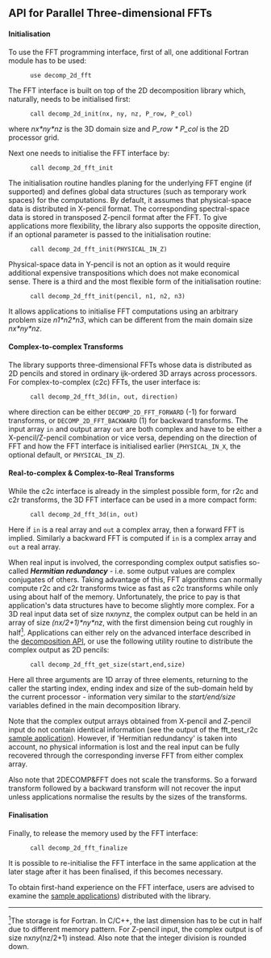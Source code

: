 ## API for Parallel Three-dimensional FFTs

#### Initialisation

To use the FFT programming interface, first of all, one additional Fortran module has to be used:
```
      use decomp_2d_fft
```

The FFT interface is built on top of the 2D decomposition library which, naturally, needs to be initialised first:
```
      call decomp_2d_init(nx, ny, nz, P_row, P_col)
```
where *nx\*ny\*nz* is the 3D domain size and *P_row \* P_col* is the 2D processor grid. 

Next one needs to initialise the FFT interface by:
```
      call decomp_2d_fft_init
```

The initialisation routine handles planing for the underlying FFT engine (if supported) and defines global data structures (such as temporary work spaces) for the computations. By default, it assumes that physical-space data is distributed in X-pencil format. The corresponding spectral-space data is stored in transposed Z-pencil format after the FFT. To give applications more flexibility, the library also supports the opposite direction, if an optional parameter is passed to the initialisation routine:
```
      call decomp_2d_fft_init(PHYSICAL_IN_Z)
```

Physical-space data in Y-pencil is not an option as it would require additional expensive transpositions which does not make economical sense. There is a third and the most flexible form of the initialisation routine:
```
      call decomp_2d_fft_init(pencil, n1, n2, n3)
```
It allows applications to initialise FFT computations using an arbitrary problem size *n1\*n2\*n3*, which can be different from the main domain size *nx\*ny\*nz*.

#### Complex-to-complex Transforms

The library supports three-dimensional FFTs whose data is distributed as 2D pencils and stored in ordinary ijk-ordered 3D arrays across processors. For complex-to-complex (c2c) FFTs, the user interface is:
```
      call decomp_2d_fft_3d(in, out, direction)
```
where direction can be either `DECOMP_2D_FFT_FORWARD` (-1) for forward transforms, or `DECOMP_2D_FFT_BACKWARD` (1) for backward transforms. The input array `in` and output array `out` are both complex and have to be either a X-pencil/Z-pencil combination or vice versa, depending on the direction of FFT and how the FFT interface is initialised earlier (`PHYSICAL_IN_X`, the optional default, or `PHYSICAL_IN_Z`).

#### Real-to-complex & Complex-to-Real Transforms

While the c2c interface is already in the simplest possible form, for r2c and c2r transforms, the 3D FFT interface can be used in a more compact form:
```
      call decomp_2d_fft_3d(in, out)
```
Here if `in` is a real array and `out` a complex array, then a forward FFT is implied. Similarly a backward FFT is computed if `in` is a complex array and `out` a real array.

When real input is involved, the corresponding complex output satisfies so-called ***Hermitian redundancy*** - i.e. some output values are complex conjugates of others. Taking advantage of this, FFT algorithms can normally compute r2c and c2r transforms twice as fast as c2c transforms while only using about half of the memory. Unfortunately, the price to pay is that application's data structures have to become slightly more complex. For a 3D real input data set of size nx*ny*nz, the complex output can be held in an array of size *(nx/2+1)\*ny\*nz*, with the first dimension being cut roughly in half<a href="#note1" id="note1ref"><sup>1</sup></a>. Applications can either rely on the advanced interface described in the [decomposition API](api_decomposition.md), or use the following utility routine to distribute the complex output as 2D pencils:
```
      call decomp_2d_fft_get_size(start,end,size)
```

Here all three arguments are 1D array of three elements, returning to the caller the starting index, ending index and size of the sub-domain held by the current processor - information very similar to the *start/end/size* variables defined in the main decomposition library.

Note that the complex output arrays obtained from X-pencil and Z-pencil input do not contain identical information (see the output of the fft_test_r2c [sample application](samples.md)). However, if 'Hermitian redundancy' is taken into account, no physical information is lost and the real input can be fully recovered through the corresponding inverse FFT from either complex array.

Also note that 2DECOMP&FFT does not scale the transforms. So a forward transform followed by a backward transform will not recover the input unless applications normalise the results by the sizes of the transforms.

#### Finalisation

Finally, to release the memory used by the FFT interface:
```
      call decomp_2d_fft_finalize
```

It is possible to re-initialise the FFT interface in the same application at the later stage after it has been finalised, if this becomes necessary.

To obtain first-hand experience on the FFT interface, users are advised to examine the [sample applications](samples.md)) distributed with the library.

<hr size="1">

<a id="note1" href="#note1ref"><sup>1</sup></a>The storage is for Fortran. In C/C++, the last dimension has to be cut in half due to different memory pattern. For Z-pencil input, the complex output is of size nx*ny*(nz/2+1) instead. Also note that the integer division is rounded down.